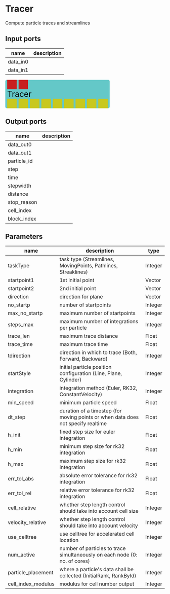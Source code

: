 
# Tracer
Compute particle traces and streamlines

## Input ports
|name|description|
|-|-|
|data_in0||
|data_in1||


<svg width="330" height="90" >
<rect x="0" y="0" width="330" height="90" rx="5" ry="5" style="fill:#64c8c8ff;" />
<rect x="6.0" y="0" width="30" height="30" rx="0" ry="0" style="fill:#c81e1eff;" >
<title>data_in0</title></rect>
<title>data_in0</title></rect><rect x="42.0" y="0" width="30" height="30" rx="0" ry="0" style="fill:#c81e1eff;" >
<title>data_in1</title></rect>
<title>data_in1</title></rect><rect x="6.0" y="60" width="30" height="30" rx="0" ry="0" style="fill:#c8c81eff;" >
<title>data_out0</title></rect>
<rect x="42.0" y="60" width="30" height="30" rx="0" ry="0" style="fill:#c8c81eff;" >
<title>data_out1</title></rect>
<rect x="78.0" y="60" width="30" height="30" rx="0" ry="0" style="fill:#c8c81eff;" >
<title>particle_id</title></rect>
<rect x="114.0" y="60" width="30" height="30" rx="0" ry="0" style="fill:#c8c81eff;" >
<title>step</title></rect>
<rect x="150.0" y="60" width="30" height="30" rx="0" ry="0" style="fill:#c8c81eff;" >
<title>time</title></rect>
<rect x="186.0" y="60" width="30" height="30" rx="0" ry="0" style="fill:#c8c81eff;" >
<title>stepwidth</title></rect>
<rect x="222.0" y="60" width="30" height="30" rx="0" ry="0" style="fill:#c8c81eff;" >
<title>distance</title></rect>
<rect x="258.0" y="60" width="30" height="30" rx="0" ry="0" style="fill:#c8c81eff;" >
<title>stop_reason</title></rect>
<rect x="294.0" y="60" width="30" height="30" rx="0" ry="0" style="fill:#c8c81eff;" >
<title>cell_index</title></rect>
<rect x="330.0" y="60" width="30" height="30" rx="0" ry="0" style="fill:#c8c81eff;" >
<title>block_index</title></rect>
<text x="6.0" y="54.0" font-size="1.7999999999999998em">Tracer</text></svg>

## Output ports
|name|description|
|-|-|
|data_out0||
|data_out1||
|particle_id||
|step||
|time||
|stepwidth||
|distance||
|stop_reason||
|cell_index||
|block_index||


## Parameters
|name|description|type|
|-|-|-|
|taskType|task type (Streamlines, MovingPoints, Pathlines, Streaklines)|Integer|
|startpoint1|1st initial point|Vector|
|startpoint2|2nd initial point|Vector|
|direction|direction for plane|Vector|
|no_startp|number of startpoints|Integer|
|max_no_startp|maximum number of startpoints|Integer|
|steps_max|maximum number of integrations per particle|Integer|
|trace_len|maximum trace distance|Float|
|trace_time|maximum trace time|Float|
|tdirection|direction in which to trace (Both, Forward, Backward)|Integer|
|startStyle|initial particle position configuration (Line, Plane, Cylinder)|Integer|
|integration|integration method (Euler, RK32, ConstantVelocity)|Integer|
|min_speed|minimum particle speed|Float|
|dt_step|duration of a timestep (for moving points or when data does not specify realtime|Float|
|h_init|fixed step size for euler integration|Float|
|h_min|minimum step size for rk32 integration|Float|
|h_max|maximum step size for rk32 integration|Float|
|err_tol_abs|absolute error tolerance for rk32 integration|Float|
|err_tol_rel|relative error tolerance for rk32 integration|Float|
|cell_relative|whether step length control should take into account cell size|Integer|
|velocity_relative|whether step length control should take into account velocity|Integer|
|use_celltree|use celltree for accelerated cell location|Integer|
|num_active|number of particles to trace simultaneously on each node (0: no. of cores)|Integer|
|particle_placement|where a particle's data shall be collected (InitialRank, RankById)|Integer|
|cell_index_modulus|modulus for cell number output|Integer|
